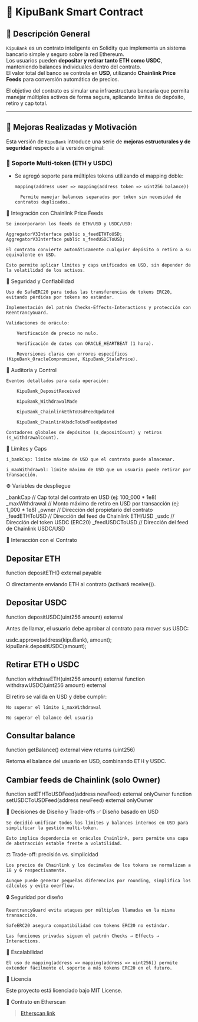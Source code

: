 # 🏦 KipuBank Smart Contract

## 📖 Descripción General
`KipuBank` es un contrato inteligente en Solidity que implementa un sistema bancario simple y seguro sobre la red Ethereum.  
Los usuarios pueden **depositar y retirar tanto ETH como USDC**, manteniendo balances individuales dentro del contrato.  
El valor total del banco se controla en **USD**, utilizando **Chainlink Price Feeds** para conversión automática de precios.

El objetivo del contrato es simular una infraestructura bancaria que permita manejar múltiples activos de forma segura, aplicando límites de depósito, retiro y cap total.

---

## 🚀 Mejoras Realizadas y Motivación

Esta versión de `KipuBank` introduce una serie de **mejoras estructurales y de seguridad** respecto a la versión original:

### 🔹 Soporte Multi-token (ETH y USDC)
- Se agregó soporte para múltiples tokens utilizando el mapping doble:
  ```solidity
  mapping(address user => mapping(address token => uint256 balance))

    Permite manejar balances separados por token sin necesidad de contratos duplicados.

🔹 Integración con Chainlink Price Feeds

    Se incorporaron los feeds de ETH/USD y USDC/USD:

    AggregatorV3Interface public s_feedETHToUSD;
    AggregatorV3Interface public s_feedUSDCToUSD;

    El contrato convierte automáticamente cualquier depósito o retiro a su equivalente en USD.

    Esto permite aplicar límites y caps unificados en USD, sin depender de la volatilidad de los activos.

🔹 Seguridad y Confiabilidad

    Uso de SafeERC20 para todas las transferencias de tokens ERC20, evitando pérdidas por tokens no estándar.

    Implementación del patrón Checks-Effects-Interactions y protección con ReentrancyGuard.

    Validaciones de oráculo:

        Verificación de precio no nulo.

        Verificación de datos con ORACLE_HEARTBEAT (1 hora).

        Reversiones claras con errores específicos (KipuBank_OracleCompromised, KipuBank_StalePrice).

🔹 Auditoría y Control

    Eventos detallados para cada operación:

        KipuBank_DepositReceived

        KipuBank_WithdrawalMade

        KipuBank_ChainlinkEthToUsdFeedUpdated

        KipuBank_ChainlinkUsdcToUsdFeedUpdated

    Contadores globales de depósitos (s_depositCount) y retiros (s_withdrawalCount).

🔹 Límites y Caps

    i_bankCap: límite máximo de USD que el contrato puede almacenar.

    i_maxWithdrawal: límite máximo de USD que un usuario puede retirar por transacción.

⚙️ Variables de despliegue

_bankCap        // Cap total del contrato en USD (ej: 100_000 * 1e8)
_maxWithdrawal  // Monto máximo de retiro en USD por transacción (ej: 1_000 * 1e8)
_owner          // Dirección del propietario del contrato
_feedETHToUSD   // Dirección del feed de Chainlink ETH/USD
_usdc           // Dirección del token USDC (ERC20)
_feedUSDCToUSD  // Dirección del feed de Chainlink USDC/USD

🧩 Interacción con el Contrato
## Depositar ETH

function depositETH() external payable

O directamente enviando ETH al contrato (activará receive()).

## Depositar USDC

function depositUSDC(uint256 amount) external

Antes de llamar, el usuario debe aprobar al contrato para mover sus USDC:

usdc.approve(address(kipuBank), amount);
kipuBank.depositUSDC(amount);

## Retirar ETH o USDC

function withdrawETH(uint256 amount) external
function withdrawUSDC(uint256 amount) external

El retiro se valida en USD y debe cumplir:

    No superar el límite i_maxWithdrawal

    No superar el balance del usuario

## Consultar balance

function getBalance() external view returns (uint256)

Retorna el balance del usuario en USD, combinando ETH y USDC.

## Cambiar feeds de Chainlink (solo Owner)

function setETHToUSDFeed(address newFeed) external onlyOwner
function setUSDCToUSDFeed(address newFeed) external onlyOwner

🧠 Decisiones de Diseño y Trade-offs
✅ Diseño basado en USD

    Se decidió unificar todos los límites y balances internos en USD para simplificar la gestión multi-token.

    Esto implica dependencia en oráculos Chainlink, pero permite una capa de abstracción estable frente a volatilidad.

⚖️ Trade-off: precisión vs. simplicidad

    Los precios de Chainlink y los decimales de los tokens se normalizan a 18 y 6 respectivamente.

    Aunque puede generar pequeñas diferencias por rounding, simplifica los cálculos y evita overflow.

🔒 Seguridad por diseño

    ReentrancyGuard evita ataques por múltiples llamadas en la misma transacción.

    SafeERC20 asegura compatibilidad con tokens ERC20 no estándar.

    Las funciones privadas siguen el patrón Checks → Effects → Interactions.

🧩 Escalabilidad

    El uso de mapping(address => mapping(address => uint256)) permite extender fácilmente el soporte a más tokens ERC20 en el futuro.

📜 Licencia

Este proyecto está licenciado bajo MIT License.

🔗 Contrato en Etherscan
> [Etherscan link](https://sepolia.etherscan.io/address/0x76706b50a8e62917c8ae34fe0318f8ed0460d608)
